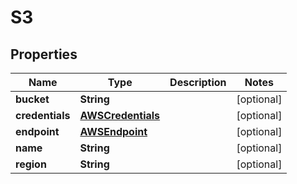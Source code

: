 

# S3

## Properties

Name | Type | Description | Notes
------------ | ------------- | ------------- | -------------
**bucket** | **String** |  |  [optional]
**credentials** | [**AWSCredentials**](AWSCredentials.md) |  |  [optional]
**endpoint** | [**AWSEndpoint**](AWSEndpoint.md) |  |  [optional]
**name** | **String** |  |  [optional]
**region** | **String** |  |  [optional]



